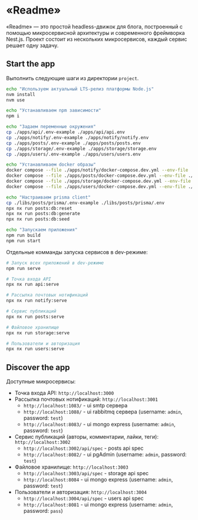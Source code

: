 # «Readme»

«Readme» — это простой headless-движок для блога, построенный с помощью микросервисной архитектуры и современного фреймворка Nest.js. Проект состоит из нескольких микросервисов, каждый сервис решает одну задачу.

## Start the app

Выполнить следующие шаги из директории `project`.

```bash
echo "Используем актуальный LTS-релиз платформы Node.js"
nvm install
nvm use

echo "Устанавливаем npm зависимости"
npm i

echo "Задаем переменные окружения"
cp ./apps/api/.env-example ./apps/api/api.env
cp ./apps/notify/.env-example ./apps/notify/notify.env
cp ./apps/posts/.env-example ./apps/posts/posts.env
cp ./apps/storage/.env-example ./apps/storage/storage.env
cp ./apps/users/.env-example ./apps/users/users.env

echo "Устанавливаем docker образы"
docker compose --file ./apps/notify/docker-compose.dev.yml --env-file ./apps/notify/notify.env --project-name "readme-notify" up -d
docker compose --file ./apps/posts/docker-compose.dev.yml --env-file ./apps/posts/posts.env --project-name "readme-posts" up -d
docker compose --file ./apps/storage/docker-compose.dev.yml --env-file ./apps/storage/storage.env --project-name "readme-storage" up -d
docker compose --file ./apps/users/docker-compose.dev.yml --env-file ./apps/users/users.env --project-name "readme-users" up -d

echo "Настраиваем prisma client"
cp ./libs/posts/prisma/.env-example ./libs/posts/prisma/.env
npx nx run posts:db:reset
npx nx run posts:db:generate
npx nx run posts:db:seed

echo "Запускаем приложения"
npm run build
npm run start
```

Отдельные комманды запуска сервисов в dev-режиме:

```bash
# Запуск всех приложений в dev-режиме
npm run serve

# Точка входа API
npx nx run api:serve

# Рассылка почтовых нотификаций
npx nx run notify:serve

# Сервис публикаций
npx nx run posts:serve

# Файловое хранилище
npx nx run storage:serve

# Пользователи и авторизация
npx nx run users:serve
```

## Discover the app

Доступные микросервисы:

- Точка входа API: `http://localhost:3000`
- Рассылка почтовых нотификаций: `http://localhost:3001`
  - `http://localhost:1083/` - ui smtp сервера
  - `http://localhost:1088/` - ui rabbitmq сервера (username: `admin`, password: `test`)
  - `http://localhost:8083/` - ui mongo express (username: `admin`, password: `test`)
- Сервис публикаций (авторы, комментарии, лайки, теги): `http://localhost:3002`
  - `http://localhost:3002/api/spec` - posts api spec
  - `http://localhost:8082/` - ui pgAdmin (username: `admin`, password: `test`)
- Файловое хранилище: `http://localhost:3003`
  - `http://localhost:3003/api/spec` - storage api spec
  - `http://localhost:8084` - ui mongo express (username: `admin`, password: `test`)
- Пользователи и авторизация: `http://localhost:3004`
  - `http://localhost:3004/api/spec` - users api spec
  - `http://localhost:8081` - ui mongo express (username: `admin`, password: `pass`)

